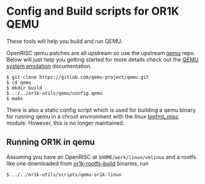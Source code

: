 # Config and Build scripts for OR1K QEMU

These tools will help you build and run QEMU.

OpenRISC qemu patches are all upstream so use the upstream [qemu](https://www.qemu.org)
repo.  Below will just help you getting started for more details
check out the [QEMU system emulation](https://www.qemu.org/docs/master/system/index.html) documentation.

```
$ git clone https://gitlab.com/qemu-project/qemu.git
$ cd qemu
$ mkdir build
$ ../../or1k-utils/qemu/config.qemu
$ make
```

There is also a static config script which is used for building a qemu binary for
running qemu in a chroot environment with the linux
[binfmt_misc](https://en.wikipedia.org/wiki/Binfmt_misc) module.  However, this
is no longer maintained.

## Running OR1K in qemu

Assuming you have an OpenRISC at `$HOME/work/linux/vmlinux` and a rootfs
like one downloaded from
[or1k-rootfs-build](https://github.com/stffrdhrn/or1k-rootfs-build/releases)
binaries, run

```
$ ../../or1k-utils/scripts/qemu-or1k-linux
```
